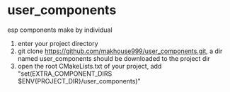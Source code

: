 # user_components
esp components make by individual

1. enter your project directory
2. git clone https://github.com/makhouse999/user_components.git, a dir named user_components should be downloaded to the project dir
3. open the root CMakeLists.txt of your project, add "set(EXTRA_COMPONENT_DIRS $ENV{PROJECT_DIR}/user_components)"